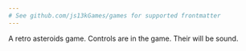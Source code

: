 ```yaml
---
# See github.com/js13kGames/games for supported frontmatter
---
```

A retro asteroids game.
Controls are in the game. Their will be sound.